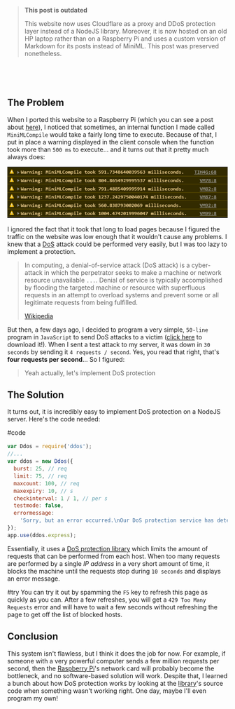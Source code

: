 > **This post is outdated**
>
> This website now uses Cloudflare as a proxy and DDoS protection layer instead of a NodeJS library. Moreover, it is now hosted on an old HP laptop rather than on a Raspberry Pi and uses a custom version of Markdown for its posts instead of MiniML. This post was preserved nonetheless.

&nbsp;

&nbsp;

## The Problem

When I ported this website to a Raspberry Pi (which you can see a post about [here](../Raspberry-Pi-Server/)), I noticed that sometimes, an internal function I made called `MiniMLCompile` would take a fairly long time to execute. Because of that, I put in place a warning displayed in the client console when the function took more than `500 ms` to execute... and it turns out that it pretty much always does:

![chrome console showing performance warnings](./warnings.png)

I ignored the fact that it took that long to load pages because I figured the traffic on the website was low enough that it wouldn't cause any problems. I knew that a [DoS](https://en.wikipedia.org/wiki/Denial-of-service_attack) attack could be performed very easily, but I was too lazy to implement a protection.

> In computing, a denial-of-service attack (DoS attack) is a cyber-attack in which the perpetrator seeks to make a machine or network resource unavailable `...`. Denial of service is typically accomplished by flooding the targeted machine or resource with superfluous requests in an attempt to overload systems and prevent some or all legitimate requests from being fulfilled.
>
> [Wikipedia](https://en.wikipedia.org/wiki/Denial-of-service_attack)

But then, a few days ago, I decided to program a very simple, `50-line` program in `JavaScript` to send DoS attacks to a victim ([click here](./Website%20DoS.js) to download it!). When I sent a test attack to my server, it was down in `30 seconds` by sending it `4 requests / second`. Yes, you read that right, that's **four requests per second**... So I figured:

> Yeah actually, let's implement DoS protection

## The Solution

It turns out, it is incredibly easy to implement DoS protection on a NodeJS server. Here's the code needed:

#code

```javascript
var Ddos = require('ddos');
//...
var ddos = new Ddos({
  burst: 25, // req
  limit: 75, // req
  maxcount: 100, // req
  maxexpiry: 10, // s
  checkinterval: 1 / 1, // per s
  testmode: false,
  errormessage:
    'Sorry, but an error occurred.\nOur DoS protection service has detected unusual activity from your system. Please try again later.',
});
app.use(ddos.express);
```

Essentially, it uses a [DoS protection library](https://www.npmjs.com/package/ddos) which limits the amount of requests that can be performed from each host. When too many requests are performed by a single _IP address_ in a very short amount of time, it blocks the machine until the requests stop during `10 seconds` and displays an error message.

#try
You can try it out by spamming the `F5` key to refresh this page as quickly as you can. After a few refreshes, you will get a `429 Too Many Requests` error and will have to wait a few seconds without refreshing the page to get off the list of blocked hosts.

## Conclusion

This system isn't flawless, but I think it does the job for now. For example, if someone with a very powerful computer sends a few million requests per second, then the [Raspberry Pi](../Raspberry-Pi-Server/)'s network card will probably become the bottleneck, and no software-based solution will work. Despite that, I learned a bunch about how DoS protection works by looking at the [library](https://www.npmjs.com/package/ddos)'s source code when something wasn't working right. One day, maybe I'll even program my own!
